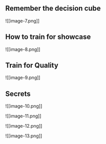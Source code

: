## Remember the decision cube

![[image-7.png]]

## How to train for showcase

![[image-8.png]]

## Train for Quality

![[image-9.png]]

## Secrets

![[image-10.png]]

![[image-11.png]]

![[image-12.png]]

![[image-13.png]]

